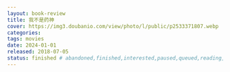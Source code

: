 ```yaml
---
layout: book-review
title: 我不是药神
cover: https://img3.doubanio.com/view/photo/l/public/p2533371807.webp
categories:
tags: movies
date: 2024-01-01
released: 2018-07-05
status: finished # abandoned,finished,interested,paused,queued,reading,reread
---
```

